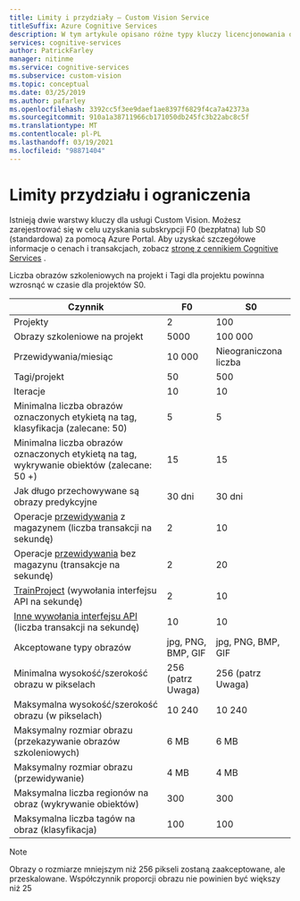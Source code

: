 ```yaml
---
title: Limity i przydziały — Custom Vision Service
titleSuffix: Azure Cognitive Services
description: W tym artykule opisano różne typy kluczy licencjonowania oraz limity i przydziały dla Custom Vision Service.
services: cognitive-services
author: PatrickFarley
manager: nitinme
ms.service: cognitive-services
ms.subservice: custom-vision
ms.topic: conceptual
ms.date: 03/25/2019
ms.author: pafarley
ms.openlocfilehash: 3392cc5f3ee9daef1ae8397f6829f4ca7a42373a
ms.sourcegitcommit: 910a1a38711966cb171050db245fc3b22abc8c5f
ms.translationtype: MT
ms.contentlocale: pl-PL
ms.lasthandoff: 03/19/2021
ms.locfileid: "98871404"
---
```

# <a name="limits-and-quotas"></a>Limity przydziału i ograniczenia

Istnieją dwie warstwy kluczy dla usługi Custom Vision. Możesz zarejestrować się w celu uzyskania subskrypcji F0 (bezpłatna) lub S0 (standardowa) za pomocą Azure Portal. Aby uzyskać szczegółowe informacje o cenach i transakcjach, zobacz [stronę z cennikiem Cognitive Services](https://azure.microsoft.com/pricing/details/cognitive-services/custom-vision-service/) .

Liczba obrazów szkoleniowych na projekt i Tagi dla projektu powinna wzrosnąć w czasie dla projektów S0.

|Czynnik|**F0**|**S0**|
|-----|-----|-----|
|Projekty|2|100|
|Obrazy szkoleniowe na projekt |5000|100 000|
|Przewidywania/miesiąc|10 000 |Nieograniczona liczba|
|Tagi/projekt|50|500|
|Iteracje |10|10|
|Minimalna liczba obrazów oznaczonych etykietą na tag, klasyfikacja (zalecane: 50) |5|5|
|Minimalna liczba obrazów oznaczonych etykietą na tag, wykrywanie obiektów (zalecane: 50 +)|15|15|
|Jak długo przechowywane są obrazy predykcyjne|30 dni|30 dni|
|Operacje [przewidywania](https://go.microsoft.com/fwlink/?linkid=865445) z magazynem (liczba transakcji na sekundę)|2|10|
|Operacje [przewidywania](https://go.microsoft.com/fwlink/?linkid=865445) bez magazynu (transakcje na sekundę)|2|20|
|[TrainProject](https://go.microsoft.com/fwlink/?linkid=865446) (wywołania interfejsu API na sekundę)|2|10|
|[Inne wywołania interfejsu API](https://go.microsoft.com/fwlink/?linkid=865446) (liczba transakcji na sekundę)|10|10|
|Akceptowane typy obrazów|jpg, PNG, BMP, GIF|jpg, PNG, BMP, GIF|
|Minimalna wysokość/szerokość obrazu w pikselach|256 (patrz Uwaga)|256 (patrz Uwaga)|
|Maksymalna wysokość/szerokość obrazu (w pikselach)|10 240|10 240|
|Maksymalny rozmiar obrazu (przekazywanie obrazów szkoleniowych) |6 MB|6 MB|
|Maksymalny rozmiar obrazu (przewidywanie)|4 MB|4 MB|
|Maksymalna liczba regionów na obraz (wykrywanie obiektów)|300|300|
|Maksymalna liczba tagów na obraz (klasyfikacja)|100|100|

> [!NOTE]
> Obrazy o rozmiarze mniejszym niż 256 pikseli zostaną zaakceptowane, ale przeskalowane.
> Współczynnik proporcji obrazu nie powinien być większy niż 25
